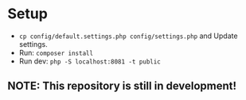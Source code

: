 # Setup

- `cp config/default.settings.php config/settings.php` and Update settings.
- Run: `composer install`
- Run dev: `php -S localhost:8081 -t public`

## NOTE: This repository is still in development!
